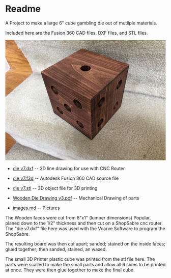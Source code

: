 # Readme

A Project to make a large 6" cube gambling die out of mutliple materials.

Included here are the Fusion 360 CAD files, DXF files, and STL files.

![die](images/IMG_5716.jpg)

* <a href="die v7.dxf">die v7.dxf</a> -- 2D line drawing for use with CNC Router

* <a href="die v7.f3d">die v7.f3d</a> -- Autodesk Fusion 360 CAD source file

* <a href="die v7.stl">die v7.stl</a> -- 3D object file for 3D printing

* <a href="Wooden Die Drawing v3.pdf">Wooden Die Drawing v3.pdf</a> -- Mechanical Drawing of parts

* [images.md](images.md) -- Pictures

The Wooden faces were cut from 8"x1" (lumber dimensions) Popular, planed down to the 1/2" thickness and then cut on a ShopSabre cnc router.  The "die v7.dxf" file here was used with the Vcarve Software to program the ShopSabre.

The resulting board was then cut apart; sanded; stained on the inside faces; glued together; then sanded, stained, an waxed.

The small 3D Printer plastic cube was printed from the stl file here.  The parts were scalled to make the small parts and allow all 6 sides to be printed at once.  They were then glue together to make the final cube.




